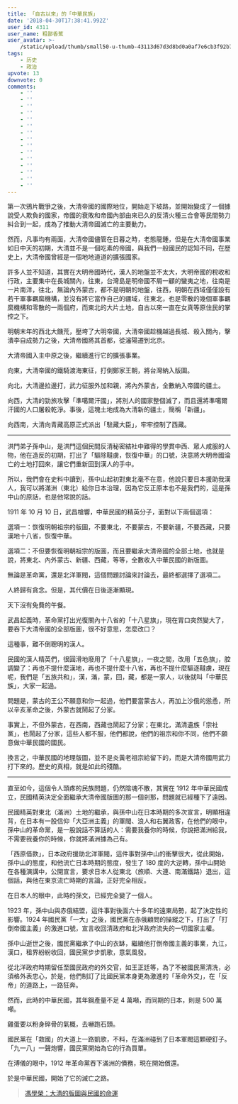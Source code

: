 ```yaml
---
title: 「自古以來」的「中華民族」
date: '2018-04-30T17:38:41.992Z'
user_id: 4311
user_name: 粗鄙香蕉
user_avatar: >-
    /static/upload/thumb/small50-u-thumb-43113d67d3d8bd0a0af7e6cb3f92b71d50154241b5f1.png
tags:
    - 历史
    - 政治
upvote: 13
downvote: 0
comments:
    - ''
    - ''
    - ''
    - ''
    - ''
    - ''
    - ''
    - ''
    - ''
    - ''
    - ''
    - ''
    - ''
    - ''
    - ''
---
```


第一次鴉片戰爭之後，大清帝國的國際地位，開始走下坡路，並開始變成了一個據說受人欺負的國家，帝國的衰敗和帝國內部由來已久的反清火種三合會等民間勢力糾合到一起，成為了推動大清帝國滅亡的主要動力。

然而，凡事均有兩面，大清帝國儘管在日暮之時，老態龍鍾，但是在大清帝國事業如日中天的初期，大清並不是一個吃素的帝國，與我們一般國民的認知不同，在歷史上，大清帝國曾經是一個地地道道的擴張國家。

許多人並不知道，其實在大明帝國時代，漢人的地盤並不太大，大明帝國的稅收和行政，主要集中在長城關內，往東，台灣島是明帝國不屑一顧的蠻夷之地，往南是一片南洋，往北，無論內外蒙古，都不是明朝的地盤，往西，明朝在西域僅僅設有若干軍事羈縻機構，並沒有將它當作自己的疆域，往東北，也是零散的幾個軍事羈縻機構和零散的一兩個府，而東北的大片土地，自古以來一直在女真等原住民的掌控之下。

明朝末年的西北大饑荒，壓垮了大明帝國，大清帝國趁機越過長城、殺入關內，擊潰李自成勢力之後，大清帝國將其首都，從瀋陽遷到北京。

大清帝國入主中原之後，繼續進行它的擴張事業。

向東，大清帝國的鐵騎渡海東征，打倒鄭家王朝，將台灣納入版圖。

向北，大清邊拉邊打，武力征服外加和親，將內外蒙古，全數納入帝國的疆土。

向西，大清的勁旅攻擊「準噶爾汗國」，將別人的國家整個滅了，而且還將準噶爾汗國的人口屠殺乾淨。事後，這塊土地成為大清新的疆土，簡稱「新疆」。

向西南，大清向青藏高原正式派出「駐藏大臣」，牢牢控制了西藏。

---

洪門弟子孫中山，是洪門這個民間反清秘密結社中難得的學貫中西、眾人咸服的人物，他在造反的初期，打出了「驅除韃虜，恢復中華」的口號，決意將大明帝國淪亡的土地打回來，讓它們重新回到漢人的手中。

所以，我們會在史料中讀到，孫中山起初對東北毫不在意，他說只要日本援助我漢人，我可以將滿洲（東北）給你日本治理，因為它反正原本也不是我們的，這是孫中山的原話，也是他常說的話。

1911 年 10 月 10 日，武昌槍響，中華民國的精英分子，面對以下兩個選項：

選項一：恢復明朝祖宗的版圖，不要東北，不要蒙古，不要新疆，不要西藏，只要漢地十八省，恢復中華。

選項二：不但要恢復明朝祖宗的版圖，而且要繼承大清帝國的全部土地，也就是說，將東北、內外蒙古、新疆、西藏，等等，全數收入中華民國的新版圖。

無論是革命黨，還是北洋軍閥，這個問題討論來討論去，最終都選擇了選項二。

人終歸有貪念。但是，其代價在日後逐漸顯現。

天下沒有免費的午餐。

武昌起義時，革命黨打出光復關內十八省的「十八星旗」，現在胃口突然變大了，要吞下大清帝國的全部版圖，很不好意思，怎麼改口？

這種事，難不倒聰明的漢人。

民國的漢人精英們，很圓滑地廢用了「十八星旗」，一夜之間，改用「五色旗」，腔調變了：再也不提什麼漢地，再也不提什麼十八省，再也不提什麼驅逐韃虜，現在呢，我們是「五族共和」，漢，滿，蒙，回，藏，都是一家人，以後就叫「中華民族」，大家一起過。

問題是，蒙古的王公不願意和你一起過，他們要當蒙古人，再加上沙俄的慫恿，所以辛亥革命之後，外蒙古就鬧起了分家。

事實上，不但外蒙古，在西南，西藏也鬧起了分家；在東北，滿清遺族「宗社黨」，也鬧起了分家，這些人都不服，他們都說，他們的祖宗和你不同，他們不願意做中華民國的國民。

換言之，中華民國的地理版圖，並不是炎黃老祖宗給留下的，而是大清帝國用武力打下來的。歷史的真相，就是如此的殘酷。

---

直至如今，這個令人頭疼的民族問題，仍然陰魂不散，其實在 1912 年中華民國成立，民國精英決定全面繼承大清帝國版圖的那一個剎那，問題就已經種下了遠因。

民國精英對東北（滿洲）土地的繼承，與孫中山在日本時期的多次宣言，明顯相違背，在日本有一股信仰「大亞洲主義」的軍閥、浪人和右翼政客，在他們的眼中，孫中山的革命黨，是一股說話不算話的人：需要我養你的時候，你說把滿洲給我，不需要我養你的時候，你就將滿洲據為己有。

「西原借款」，日本政府援助北洋軍閥，這件事對孫中山的衝擊很大，從此開始，孫中山的態度，和他流亡日本時期的態度，發生了 180 度的大逆轉，孫中山開始在各種演講中，公開宣言，要求日本人從東北（旅順、大連、南滿鐵路）退出，這個話，與他在東京流亡時期的言論，正好完全相反。

在日本人的眼中，此時的孫文，已經完全變了一個人。

1923 年，孫中山與赤俄結盟，這件事對後面六十多年的遠東局勢，起了決定性的影響。1924 年國民黨「一大」之後，國民黨在赤俄顧問的操縱之下，打出了「打倒帝國主義」的激進口號，宣言收回清政府和北洋政府流失的一切國家主權。

孫中山逝世之後，國民黨繼承了中山的衣缽，繼續他打倒帝國主義的事業，九江，漢口，租界紛紛收回，國民黨步步凱歌，意氣風發。

從北洋政府時期留任至國民政府的外交官，如王正廷等，為了不被國民黨清洗，必須格外表忠心，於是，他們制訂了比國民黨本身更為激進的「革命外交」，在「反帝」的道路上，一路狂奔。

然而，此時的中華民國，其年鋼產量不足 4 萬噸，而同期的日本，則是 500 萬噸。

雞蛋要以粉身碎骨的氣概，去嚇跑石頭。

國民黨在「救國」的大道上一路凱歌，不料，在滿洲碰到了日本軍閥這顆硬釘子。「九一八」一聲炮響，國民黨開始為它的行為買單。

在溥儀的眼中，1912 年革命黨吞下滿洲的債務，現在開始償還。

於是中華民國，開始了它的滅亡之路。

> [馮學榮：大清的版圖與民國的命運](https://www.bannedbook.org/bnews/zh-tw/lishi/20170604/768994.html)
